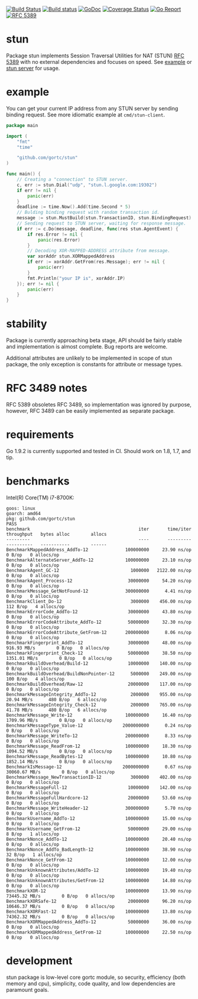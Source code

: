 [![Build Status](https://travis-ci.org/gortc/stun.svg)](https://travis-ci.org/gortc/stun)
[![Build status](https://ci.appveyor.com/api/projects/status/fw3drn3k52mf5ghw/branch/master?svg=true)](https://ci.appveyor.com/project/ernado/stun-j08g0/branch/master)
[![GoDoc](https://godoc.org/github.com/gortc/stun?status.svg)](http://godoc.org/github.com/gortc/stun)
[![Coverage Status](https://coveralls.io/repos/github/gortc/stun/badge.svg?branch=master)](https://coveralls.io/github/gortc/stun?branch=master)
[![Go Report](https://goreportcard.com/badge/github.com/gortc/stun?camo=retarded)](http://goreportcard.com/report/gortc/stun)
[![RFC 5389](https://img.shields.io/badge/RFC-5389-blue.svg)](https://tools.ietf.org/html/rfc5389)

# stun
Package stun implements Session Traversal Utilities for
NAT (STUN) [RFC 5389](https://tools.ietf.org/html/rfc5389) with no external dependencies and focuses on speed.
See [example](https://godoc.org/github.com/gortc/stun#example-Message)
or [stun server](https://github.com/gortc/stund) for usage.

# example
You can get your current IP address from any STUN server by sending
binding request. See more idiomatic example at `cmd/stun-client`.
```go
package main

import (
	"fmt"
	"time"

	"github.com/gortc/stun"
)

func main() {
	// Creating a "connection" to STUN server.
	c, err := stun.Dial("udp", "stun.l.google.com:19302")
	if err != nil {
		panic(err)
	}
	deadline := time.Now().Add(time.Second * 5)
	// Bulding binding request with random transaction id.
	message := stun.MustBuild(stun.TransactionID, stun.BindingRequest)
	// Sending request to STUN server, waiting for response message.
	if err := c.Do(message, deadline, func(res stun.AgentEvent) {
		if res.Error != nil {
			panic(res.Error)
		}
		// Decoding XOR-MAPPED-ADDRESS attribute from message.
		var xorAddr stun.XORMappedAddress
		if err := xorAddr.GetFrom(res.Message); err != nil {
			panic(err)
		}
		fmt.Println("your IP is", xorAddr.IP)
	}); err != nil {
		panic(err)
	}
}
```

# stability
Package is currently approaching beta stage, API should be fairly stable
and implementation is almost complete. Bug reports are welcome.

Additional attributes are unlikely to be implemented in scope of stun package,
the only exception is constants for attribute or message types.

# RFC 3489 notes
RFC 5389 obsoletes RFC 3489, so implementation was ignored by purpose, however,
RFC 3489 can be easily implemented as separate package.

# requirements
Go 1.9.2 is currently supported and tested in CI. Should work on 1.8, 1.7, and tip.

# benchmarks

Intel(R) Core(TM) i7-8700K:

```
goos: linux
goarch: amd64
pkg: github.com/gortc/stun
PASS
benchmark                                         iter       time/iter      throughput   bytes alloc        allocs
---------                                         ----       ---------      ----------   -----------        ------
BenchmarkMappedAddress_AddTo-12              100000000     23.90 ns/op                        0 B/op   0 allocs/op
BenchmarkAlternateServer_AddTo-12            100000000     23.10 ns/op                        0 B/op   0 allocs/op
BenchmarkAgent_GC-12                           1000000   2122.00 ns/op                        0 B/op   0 allocs/op
BenchmarkAgent_Process-12                     30000000     54.20 ns/op                        0 B/op   0 allocs/op
BenchmarkMessage_GetNotFound-12              300000000      4.41 ns/op                        0 B/op   0 allocs/op
BenchmarkClient_Do-12                          3000000    456.00 ns/op                      112 B/op   4 allocs/op
BenchmarkErrorCode_AddTo-12                   30000000     43.80 ns/op                        0 B/op   0 allocs/op
BenchmarkErrorCodeAttribute_AddTo-12          50000000     32.30 ns/op                        0 B/op   0 allocs/op
BenchmarkErrorCodeAttribute_GetFrom-12       200000000      8.06 ns/op                        0 B/op   0 allocs/op
BenchmarkFingerprint_AddTo-12                 30000000     48.00 ns/op     916.93 MB/s        0 B/op   0 allocs/op
BenchmarkFingerprint_Check-12                 50000000     38.50 ns/op    1351.01 MB/s        0 B/op   0 allocs/op
BenchmarkBuildOverhead/Build-12               10000000    140.00 ns/op                        0 B/op   0 allocs/op
BenchmarkBuildOverhead/BuildNonPointer-12      5000000    249.00 ns/op                      100 B/op   4 allocs/op
BenchmarkBuildOverhead/Raw-12                 20000000    117.00 ns/op                        0 B/op   0 allocs/op
BenchmarkMessageIntegrity_AddTo-12             2000000    955.00 ns/op      20.94 MB/s      480 B/op   6 allocs/op
BenchmarkMessageIntegrity_Check-12             2000000    765.00 ns/op      41.78 MB/s      480 B/op   6 allocs/op
BenchmarkMessage_Write-12                    100000000     16.40 ns/op    1709.96 MB/s        0 B/op   0 allocs/op
BenchmarkMessageType_Value-12               2000000000      0.24 ns/op                        0 B/op   0 allocs/op
BenchmarkMessage_WriteTo-12                  200000000      8.33 ns/op                        0 B/op   0 allocs/op
BenchmarkMessage_ReadFrom-12                 100000000     18.30 ns/op    1094.52 MB/s        0 B/op   0 allocs/op
BenchmarkMessage_ReadBytes-12                100000000     10.80 ns/op    1852.14 MB/s        0 B/op   0 allocs/op
BenchmarkIsMessage-12                       2000000000      0.67 ns/op   30060.67 MB/s        0 B/op   0 allocs/op
BenchmarkMessage_NewTransactionID-12           3000000    402.00 ns/op                        0 B/op   0 allocs/op
BenchmarkMessageFull-12                       10000000    142.00 ns/op                        0 B/op   0 allocs/op
BenchmarkMessageFullHardcore-12               20000000     53.60 ns/op                        0 B/op   0 allocs/op
BenchmarkMessage_WriteHeader-12              300000000      5.70 ns/op                        0 B/op   0 allocs/op
BenchmarkUsername_AddTo-12                   100000000     15.00 ns/op                        0 B/op   0 allocs/op
BenchmarkUsername_GetFrom-12                  50000000     29.00 ns/op                        8 B/op   1 allocs/op
BenchmarkNonce_AddTo-12                      100000000     20.40 ns/op                        0 B/op   0 allocs/op
BenchmarkNonce_AddTo_BadLength-12            100000000     38.90 ns/op                       32 B/op   1 allocs/op
BenchmarkNonce_GetFrom-12                    100000000     12.00 ns/op                        0 B/op   0 allocs/op
BenchmarkUnknownAttributes/AddTo-12          100000000     19.40 ns/op                        0 B/op   0 allocs/op
BenchmarkUnknownAttributes/GetFrom-12        100000000     14.80 ns/op                        0 B/op   0 allocs/op
BenchmarkXOR-12                              100000000     13.90 ns/op   73445.32 MB/s        0 B/op   0 allocs/op
BenchmarkXORSafe-12                           20000000     96.20 ns/op   10646.37 MB/s        0 B/op   0 allocs/op
BenchmarkXORFast-12                          100000000     13.80 ns/op   74362.32 MB/s        0 B/op   0 allocs/op
BenchmarkXORMappedAddress_AddTo-12            50000000     36.00 ns/op                        0 B/op   0 allocs/op
BenchmarkXORMappedAddress_GetFrom-12         100000000     22.50 ns/op                        0 B/op   0 allocs/op
```

# development

stun package is low-level core gortc module, so security, efficiency (both memory and cpu), simplicity,
code quality, and low dependencies are paramount goals.
